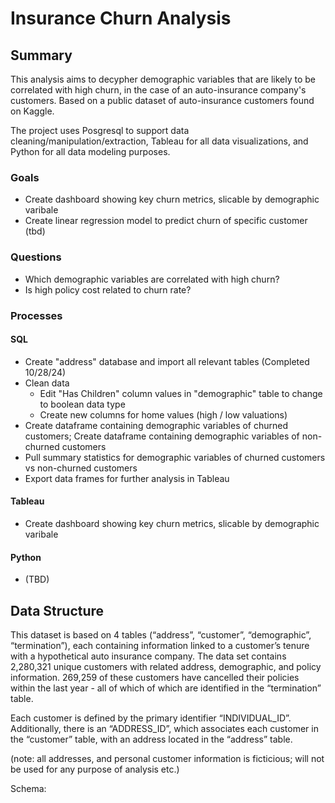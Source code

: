 # Insurance Churn Analysis
## Summary
This analysis aims to decypher demographic variables that are likely to be correlated with high churn, in the case of an auto-insurance company's customers. Based on a public dataset of auto-insurance customers found on Kaggle.

The project uses Posgresql to support data cleaning/manipulation/extraction, Tableau for all data visualizations, and Python for all data modeling purposes.

### Goals
- Create dashboard showing key churn metrics, slicable by demographic varibale
- Create linear regression model to predict churn of specific customer (tbd)

### Questions
- Which demographic variables are correlated with high churn?
- Is high policy cost related to churn rate?

### Processes
#### SQL
- Create "address" database and import all relevant tables (Completed 10/28/24)
- Clean data
  - Edit "Has Children" column values in "demographic" table to change to boolean data type
  - Create new columns for home values (high / low valuations)
- Create dataframe containing demographic variables of churned customers; Create dataframe containing demographic variables of non-churned customers
- Pull summary statistics for demographic variables of churned customers vs non-churned customers
- Export data frames for further analysis in Tableau

#### Tableau
- Create dashboard showing key churn metrics, slicable by demographic varibale

#### Python 
- (TBD)


## Data Structure
This dataset is based on 4 tables (“address”, “customer”, “demographic”, “termination”), each containing information linked to a customer’s tenure with a hypothetical auto insurance company. The data set contains 2,280,321 unique customers with related address, demographic, and policy information. 269,259 of these customers have cancelled their policies within the last year - all of which of which are identified in the “termination” table.

Each customer is defined by the primary identifier “INDIVIDUAL_ID”. Additionally, there is an “ADDRESS_ID”, which associates each customer in the “customer” table, with an address located in the “address” table.

(note: all addresses, and personal customer information is ficticious; will not be used for any purpose of analysis etc.) 

Schema:



